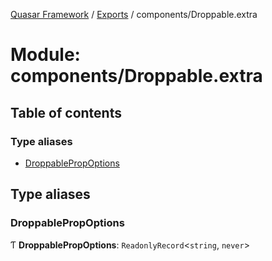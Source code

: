 [Quasar Framework](../index.md) / [Exports](../modules.md) / components/Droppable.extra

# Module: components/Droppable.extra

## Table of contents

### Type aliases

- [DroppablePropOptions](components_Droppable_extra.md#droppablepropoptions)

## Type aliases

### DroppablePropOptions

Ƭ **DroppablePropOptions**: `ReadonlyRecord`<`string`, `never`\>
